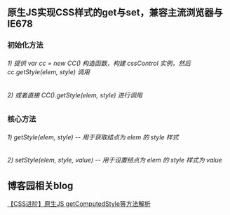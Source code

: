 ## 原生JS实现CSS样式的get与set，兼容主流浏览器与 IE678

### 初始化方法
###### 1) 提供 var cc = new CC() 构造函数，构建 cssControl 实例，然后 cc.getStyle(elem, style) 调用
###### 2) 或者直接 CC().getStyle(elem, style) 进行调用

### 核心方法
###### 1) getStyle(elem, style) -- 用于获取结点为 elem 的 style 样式
###### 2) setStyle(elem, style, value) -- 用于设置结点为 elem 的 style 样式为 value 

## 博客园相关blog 
[【CSS进阶】原生JS getComputedStyle等方法解析](http://www.cnblogs.com/coco1s/p/5210667.html)
 
 
